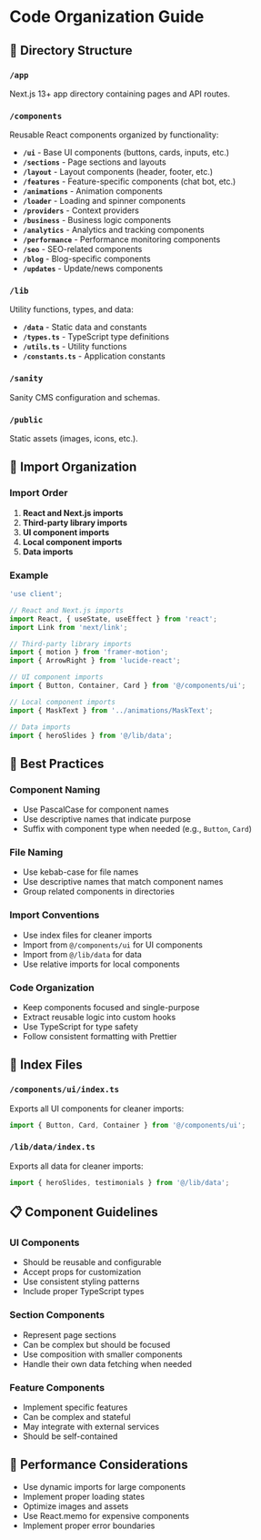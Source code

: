 # Code Organization Guide

## 📁 Directory Structure

### `/app`

Next.js 13+ app directory containing pages and API routes.

### `/components`

Reusable React components organized by functionality:

- **`/ui`** - Base UI components (buttons, cards, inputs, etc.)
- **`/sections`** - Page sections and layouts
- **`/layout`** - Layout components (header, footer, etc.)
- **`/features`** - Feature-specific components (chat bot, etc.)
- **`/animations`** - Animation components
- **`/loader`** - Loading and spinner components
- **`/providers`** - Context providers
- **`/business`** - Business logic components
- **`/analytics`** - Analytics and tracking components
- **`/performance`** - Performance monitoring components
- **`/seo`** - SEO-related components
- **`/blog`** - Blog-specific components
- **`/updates`** - Update/news components

### `/lib`

Utility functions, types, and data:

- **`/data`** - Static data and constants
- **`/types.ts`** - TypeScript type definitions
- **`/utils.ts`** - Utility functions
- **`/constants.ts`** - Application constants

### `/sanity`

Sanity CMS configuration and schemas.

### `/public`

Static assets (images, icons, etc.).

## 📝 Import Organization

### Import Order

1. **React and Next.js imports**
2. **Third-party library imports**
3. **UI component imports**
4. **Local component imports**
5. **Data imports**

### Example

```typescript
'use client';

// React and Next.js imports
import React, { useState, useEffect } from 'react';
import Link from 'next/link';

// Third-party library imports
import { motion } from 'framer-motion';
import { ArrowRight } from 'lucide-react';

// UI component imports
import { Button, Container, Card } from '@/components/ui';

// Local component imports
import { MaskText } from '../animations/MaskText';

// Data imports
import { heroSlides } from '@/lib/data';
```

## 🎯 Best Practices

### Component Naming

- Use PascalCase for component names
- Use descriptive names that indicate purpose
- Suffix with component type when needed (e.g., `Button`, `Card`)

### File Naming

- Use kebab-case for file names
- Use descriptive names that match component names
- Group related components in directories

### Import Conventions

- Use index files for cleaner imports
- Import from `@/components/ui` for UI components
- Import from `@/lib/data` for data
- Use relative imports for local components

### Code Organization

- Keep components focused and single-purpose
- Extract reusable logic into custom hooks
- Use TypeScript for type safety
- Follow consistent formatting with Prettier

## 🔧 Index Files

### `/components/ui/index.ts`

Exports all UI components for cleaner imports:

```typescript
import { Button, Card, Container } from '@/components/ui';
```

### `/lib/data/index.ts`

Exports all data for cleaner imports:

```typescript
import { heroSlides, testimonials } from '@/lib/data';
```

## 📋 Component Guidelines

### UI Components

- Should be reusable and configurable
- Accept props for customization
- Use consistent styling patterns
- Include proper TypeScript types

### Section Components

- Represent page sections
- Can be complex but should be focused
- Use composition with smaller components
- Handle their own data fetching when needed

### Feature Components

- Implement specific features
- Can be complex and stateful
- May integrate with external services
- Should be self-contained

## 🚀 Performance Considerations

- Use dynamic imports for large components
- Implement proper loading states
- Optimize images and assets
- Use React.memo for expensive components
- Implement proper error boundaries
